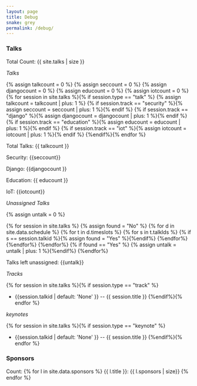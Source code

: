 ```yaml
---
layout: page
title: Debug
snake: grey
permalink: /debug/
---
```


### Talks

Total Count: {{ site.talks | size }}

*Talks*

{% assign talkcount = 0 %}
{% assign seccount = 0 %}
{% assign djangocount = 0 %}
{% assign educount = 0 %}
{% assign iotcount = 0 %}
{% for session in site.talks %}{% if session.type == "talk" %}
{% assign talkcount = talkcount | plus: 1 %}
{% if session.track == "security" %}{% assign seccount = seccount | plus: 1 %}{% endif %}
{% if session.track == "django" %}{% assign djangocount = djangocount | plus: 1 %}{% endif %}
{% if session.track == "education" %}{% assign educount = educount | plus: 1 %}{% endif %}
{% if session.track == "iot" %}{% assign iotcount = iotcount | plus: 1 %}{% endif %}
{%endif%}{% endfor %}

Total Talks: {{ talkcount }}

Security: {{seccount}}

Django: {{djangocount }}

Education: {{ educount }}

IoT: {{iotcount}}

*Unassigned Talks*

{% assign untalk = 0 %}

{% for session in site.talks %}
    {% assign found = "No" %}
    {% for d in site.data.schedule %}
        {% for t in d.timeslots %}
            {% for s in t.talkIds %}
                {% if s == session.talkid %}{% assign found = "Yes" %}{%endif%}
            {%endfor%}
        {%endfor%}
    {%endfor%}
    {% if found == "Yes" %}
        {% assign untalk = untalk | plus: 1 %}{%endif%}
{%endfor%}

Talks left unassigned: {{untalk}}


*Tracks*

{% for session in site.talks %}{% if session.type == "track" %}
- {{session.talkid | default: 'None' }} --  {{ session.title }}
{%endif%}{% endfor %}

*keynotes*

{% for session in site.talks %}{% if session.type == "keynote" %}
- {{session.talkid | default: 'None' }} --  {{ session.title }}
{%endif%}{% endfor %}

### Sponsors

Count: 
{% for l in site.data.sponsors %}
    {{ l.title }}: {{ l.sponsors | size}}
{% endfor %}

